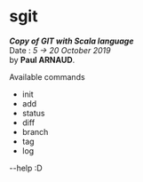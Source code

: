 # sgit

***Copy of GIT with Scala language***  
Date : _5 -> 20 October 2019_  
by **Paul ARNAUD**.

Available commands 

* init
* add
* status
* diff
* branch
* tag
* log

--help :D

